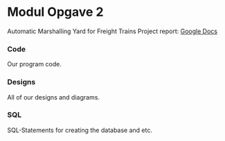 # Modul Opgave 2
Automatic Marshalling Yard for Freight Trains
Project report: [Google Docs](https://docs.google.com/document/d/1-UCPoNkIgPdRpl5MZvkFr21NAH-yxwd2bZ4lD8DffJY/edit#)

### Code
Our program code.

### Designs
All of our designs and diagrams.

### SQL
SQL-Statements for creating the database and etc.




